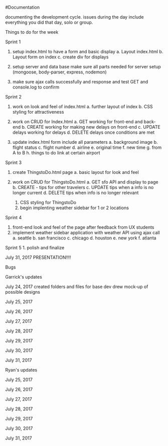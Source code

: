 #Documentation



<!-- ///////////////////////////////////////////////////////////////////////////////////////////////////// -->

documenting the development cycle. issues during the day
include everything you did that day, solo or group.

Things to do for the week


Sprint 1
  1. setup index.html to have a form and basic display
    a. Layout index.html
    b. Layout form on index
    c. create div for displays

  2. setup server and data base
    make sure all parts needed for server setup (mongoose, body-parser, express, nodemon)

  3. make sure ajax calls successfully and response and test GET and console.log to confirm


Sprint 2
1. work on look and feel of index.html
    a. further layout of index
    b. CSS styling for attractiveness

  2. work on CRUD for Index.html
      a. GET working for front-end and back-end
      b. CREATE working for making new delays on front-end
      c. UPDATE delays working for delays
      d. DELETE delays once conditions are met

  3. update index.html form include all parameters
      a. background image
      b. flight status
      c. flight number
      d. airline
      e. original time
      f. new time
      g. from A to B
      h. things to do link at certain airport


Sprint 3
  1. create ThingstoDo.html page
      a. basic layout for look and feel

  2. work on CRUD for ThingstoDo.html
      a. GET sfo API and display to page
      b. CREATE - tips for other travelers
      c. UPDATE tips when a info is no longer current
      d. DELETE tips when info is no longer relevant


      <!-- stretch goal  -->
      1. CSS styling for ThingstoDo
      2. begin implenting weather sidebar for 1 or 2 locations

  Sprint 4
  1. front-end look and feel of the page after feedback from UX students
  2. implement weather sidebar application with weather API using ajax call
      a. seattle
      b. san francisco
      c. chicago
      d. houston
      e. new york
      f. atlanta

Sprint 5
    1. polish and finalize

  July 31, 2017
    PRESENTATION!!!!

<!-- ///////////////////////////////////////////////////////////////////////////////////////////////////// -->
Bugs
<!-- issue, time stamp, was issue solved?-->

Garrick's updates

July 24, 2017
created folders and files for base dev
drew mock-up of possible designs

July 25, 2017

July 26, 2017

July 27, 2017

July 28, 2017

July 29, 2017

July 30, 2017

July 31, 2017



Ryan's updates

July 25, 2017

July 26, 2017

July 27, 2017

July 28, 2017

July 29, 2017

July 30, 2017

July 31, 2017
